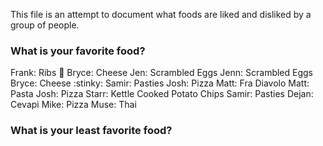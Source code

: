 This file is an attempt to document what foods are liked and disliked by a group of people.

### What is your favorite food?
Frank: Ribs :meat_on_bone:
Bryce: Cheese
Jen: Scrambled Eggs
Jenn: Scrambled Eggs
Bryce: Cheese :stinky:
Samir: Pasties
Josh: Pizza
Matt: Fra Diavolo
Matt: Pasta
Josh: Pizza
Starr: Kettle Cooked Potato Chips
Samir: Pasties
Dejan: Cevapi
Mike: Pizza
Muse: Thai

### What is your least favorite food?
